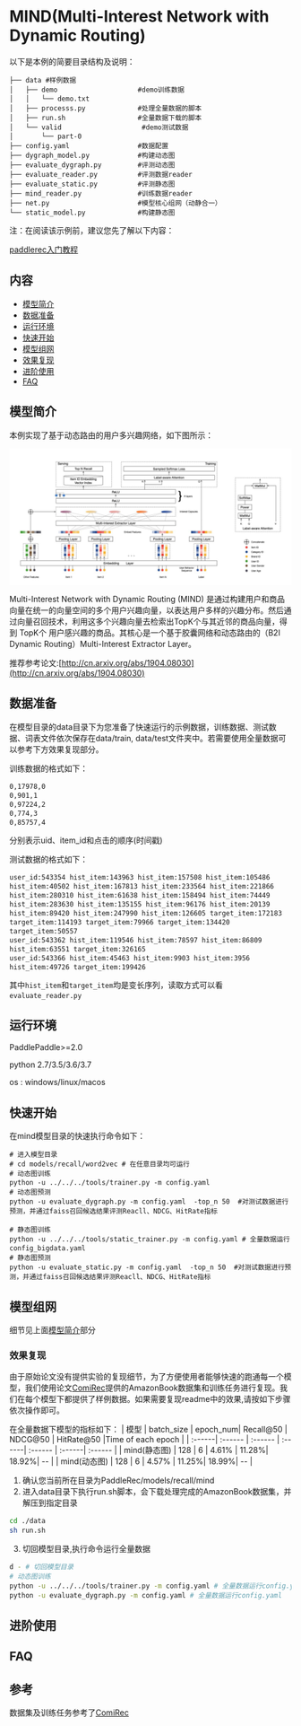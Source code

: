 # MIND(Multi-Interest Network with Dynamic Routing)

以下是本例的简要目录结构及说明： 
```shell
├── data #样例数据
│   ├── demo                    #demo训练数据
│   │   └── demo.txt     
│   ├── processs.py             #处理全量数据的脚本
│   ├── run.sh                  #全量数据下载的脚本
│   └── valid                    #demo测试数据
│       └── part-0    
├── config.yaml                 #数据配置
├── dygraph_model.py            #构建动态图
├── evaluate_dygraph.py         #评测动态图
├── evaluate_reader.py          #评测数据reader
├── evaluate_static.py          #评测静态图
├── mind_reader.py              #训练数据reader
├── net.py                      #模型核心组网（动静合一）
└── static_model.py             #构建静态图
```

注：在阅读该示例前，建议您先了解以下内容：

[paddlerec入门教程](https://github.com/PaddlePaddle/PaddleRec/blob/master/README.md)

## 内容
- [模型简介](#模型简介)
- [数据准备](#数据准备)
- [运行环境](#运行环境)
- [快速开始](#快速开始)
- [模型组网](#模型组网)
- [效果复现](#效果复现)
- [进阶使用](#进阶使用)
- [FAQ](#FAQ)

## 模型简介
本例实现了基于动态路由的用户多兴趣网络，如下图所示：
<p align="center">
<img align="center" src="../../../doc/imgs/mind.png">
<p>
Multi-Interest Network with Dynamic Routing (MIND) 是通过构建用户和商品向量在统一的向量空间的多个用户兴趣向量，以表达用户多样的兴趣分布。然后通过向量召回技术，利用这多个兴趣向量去检索出TopK个与其近邻的商品向量，得到 TopK个 用户感兴趣的商品。其核心是一个基于胶囊网络和动态路由的（B2I Dynamic Routing）Multi-Interest Extractor Layer。

推荐参考论文:[http://cn.arxiv.org/abs/1904.08030](http://cn.arxiv.org/abs/1904.08030)

## 数据准备
在模型目录的data目录下为您准备了快速运行的示例数据，训练数据、测试数据、词表文件依次保存在data/train, data/test文件夹中。若需要使用全量数据可以参考下方效果复现部分。

训练数据的格式如下：
```
0,17978,0
0,901,1
0,97224,2
0,774,3
0,85757,4
```
分别表示uid、item_id和点击的顺序(时间戳)

测试数据的格式如下：
```
user_id:543354 hist_item:143963 hist_item:157508 hist_item:105486 hist_item:40502 hist_item:167813 hist_item:233564 hist_item:221866 hist_item:280310 hist_item:61638 hist_item:158494 hist_item:74449 hist_item:283630 hist_item:135155 hist_item:96176 hist_item:20139 hist_item:89420 hist_item:247990 hist_item:126605 target_item:172183 target_item:114193 target_item:79966 target_item:134420 target_item:50557
user_id:543362 hist_item:119546 hist_item:78597 hist_item:86809 hist_item:63551 target_item:326165
user_id:543366 hist_item:45463 hist_item:9903 hist_item:3956 hist_item:49726 target_item:199426
```
其中`hist_item`和`target_item`均是变长序列，读取方式可以看`evaluate_reader.py`

## 运行环境
PaddlePaddle>=2.0

python 2.7/3.5/3.6/3.7

os : windows/linux/macos

## 快速开始

在mind模型目录的快速执行命令如下：
```
# 进入模型目录
# cd models/recall/word2vec # 在任意目录均可运行
# 动态图训练
python -u ../../../tools/trainer.py -m config.yaml 
# 动态图预测
python -u evaluate_dygraph.py -m config.yaml  -top_n 50  #对测试数据进行预测，并通过faiss召回候选结果评测Reacll、NDCG、HitRate指标

# 静态图训练
python -u ../../../tools/static_trainer.py -m config.yaml # 全量数据运行config_bigdata.yaml 
# 静态图预测
python -u evaluate_static.py -m config.yaml  -top_n 50  #对测试数据进行预测，并通过faiss召回候选结果评测Reacll、NDCG、HitRate指标
```

## 模型组网

细节见上面[模型简介](#模型简介)部分

### 效果复现
由于原始论文没有提供实验的复现细节，为了方便使用者能够快速的跑通每一个模型，我们使用论文[ComiRec](https://arxiv.org/abs/2005.09347)提供的AmazonBook数据集和训练任务进行复现。我们在每个模型下都提供了样例数据。如果需要复现readme中的效果,请按如下步骤依次操作即可。 

在全量数据下模型的指标如下：
| 模型 |  batch_size | epoch_num| Recall@50 | NDCG@50 | HitRate@50 |Time of each epoch |
| :------| :------ | :------ | :------| :------ | :------|  :------ | 
| mind(静态图) | 128 | 6 | 4.61% | 11.28%| 18.92%| -- |
| mind(动态图) | 128 | 6 | 4.57% | 11.25%| 18.99%| -- |

1. 确认您当前所在目录为PaddleRec/models/recall/mind
2. 进入data目录下执行run.sh脚本，会下载处理完成的AmazonBook数据集，并解压到指定目录
```bash
cd ./data
sh run.sh
``` 
3. 切回模型目录,执行命令运行全量数据
```bash
d - # 切回模型目录
# 动态图训练
python -u ../../../tools/trainer.py -m config.yaml # 全量数据运行config.yaml 
python -u evaluate_dygraph.py -m config.yaml # 全量数据运行config.yaml 
```

## 进阶使用
  
## FAQ

## 参考

数据集及训练任务参考了[ComiRec](https://github.com/THUDM/ComiRec)
